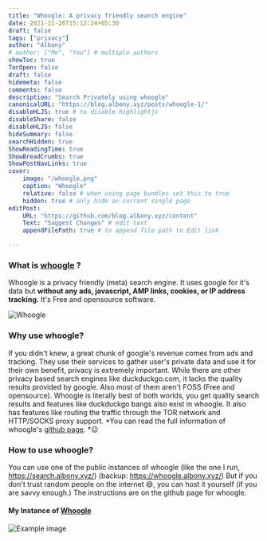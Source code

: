 ```yaml
---
title: "Whoogle: A privacy friendly search engine"
date: 2021-11-26T15:12:24+05:30
draft: false
tags: ["privacy"]
author: "Albony"
# author: ["Me", "You"] # multiple authors
showToc: true
TocOpen: false
draft: false
hidemeta: false
comments: false
description: "Search Privately using whoogle"
canonicalURL: "https://blog.albony.xyz/posts/whoogle-1/"
disableHLJS: true # to disable highlightjs
disableShare: false
disableHLJS: false
hideSummary: false
searchHidden: true
ShowReadingTime: true
ShowBreadCrumbs: true
ShowPostNavLinks: true
cover:
    image: "/whoogle.png" 
    caption: "Whoogle" 
    relative: false # when using page bundles set this to true
    hidden: true # only hide on current single page
editPost:
    URL: "https://github.com/blog.albony.xyz/content"
    Text: "Suggest Changes" # edit text
    appendFilePath: true # to append file path to Edit link

---
```


### What is [whoogle](https://github.com/benbusby/whoogle-search) ?
Whoogle is a privacy friendly (meta) search engine.
It uses google for it's data but **without any ads, javascript, AMP links, cookies, or IP address tracking.**
It's Free and opensource software.

![Whoogle](/whoogle.png)

### Why use whoogle?
If you didn't knew, a great chunk of google's revenue comes from ads and tracking. They use their services to gather user's private data and use it for their own benefit, privacy is extremely important. 
While there are other privacy based search engines like duckduckgo.com, it lacks the quality results provided by google. Also most of them aren't FOSS (Free and opensource). Whoogle is literally best of both worlds, you get quality search results and features like duckduckgo bangs also exist in whoogle. It also has features like routing the traffic through the TOR network and HTTP/SOCKS proxy support. *You can read the full information of whoogle's [github page](https://github.com/benbusby/whoogle-search). *😉

### How to use whoogle?
You can use one of the public instances of whoogle (like the one I run, https://search.albony.xyz/) (backup: https://whoogle.albony.xyz/)
But if you don't trust random people on the internet 😄, you can host it yourself (if you are savvy enough.) The instructions are on the github page for whoogle.
#### My Instance of [Whoogle](https://search.albony.xyz)

![Example image](/whoogle-albony.png)
